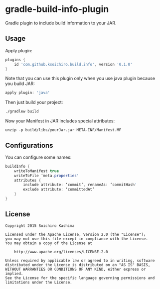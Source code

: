 # gradle-build-info-plugin

Gradle plugin to include build information to your JAR.

## Usage

Apply plugin:

```gradle
plugins {
    id 'com.github.ksoichiro.build.info', version '0.1.0'
}
```

Note that you can use this plugin only when you use java plugin because you build JAR:

```gradle
apply plugin: 'java'
```

Then just build your project:

```sh
./gradlew build
```

Now your Manifest in JAR includes special attributes:

```
unzip -p build/libs/yourJar.jar META-INF/Manifest.MF
```

## Configurations

You can configure some names:

```gradle
buildInfo {
    writeToManifest true
    writeToFile ‘meta.properties'
    attributes {
        include attribute: ‘commit’, renameAs: ‘commitHash'
        exclude attribute: ‘committedAt’
    }
}
```

## License

    Copyright 2015 Soichiro Kashima

    Licensed under the Apache License, Version 2.0 (the "License");
    you may not use this file except in compliance with the License.
    You may obtain a copy of the License at

        http://www.apache.org/licenses/LICENSE-2.0

    Unless required by applicable law or agreed to in writing, software
    distributed under the License is distributed on an "AS IS" BASIS,
    WITHOUT WARRANTIES OR CONDITIONS OF ANY KIND, either express or implied.
    See the License for the specific language governing permissions and
    limitations under the License.
